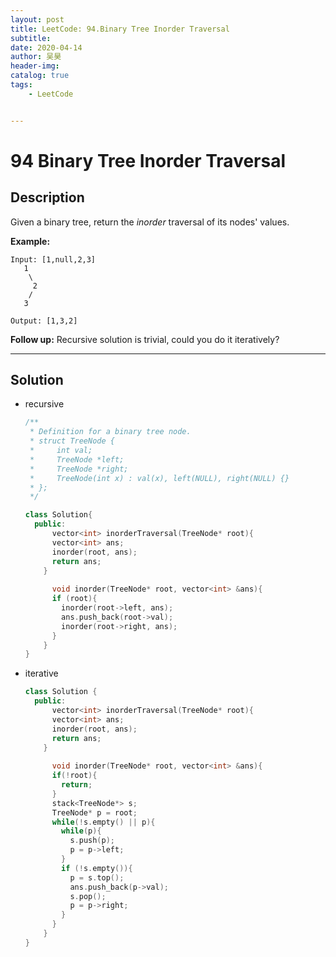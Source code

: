 ```yaml
---
layout:	post
title: LeetCode: 94.Binary Tree Inorder Traversal
subtitle:
date: 2020-04-14
author: 吴昊
header-img:
catalog: true
tags:
	- LeetCode


---
```




# 94 Binary Tree Inorder Traversal

## Description

Given a binary tree, return the *inorder* traversal of its nodes' values.

**Example:**

```
Input: [1,null,2,3]
   1
    \
     2
    /
   3

Output: [1,3,2]
```

**Follow up:** Recursive solution is trivial, could you do it iteratively?



---

## Solution

- recursive

  ```c++
  /**
   * Definition for a binary tree node.
   * struct TreeNode {
   *     int val;
   *     TreeNode *left;
   *     TreeNode *right;
   *     TreeNode(int x) : val(x), left(NULL), right(NULL) {}
   * };
   */
  
  class Solution{
    public:
    	vector<int> inorderTraversal(TreeNode* root){
        vector<int> ans;
        inorder(root, ans);
        return ans;
      }
    
    	void inorder(TreeNode* root, vector<int> &ans){
        if (root){
          inorder(root->left, ans);
          ans.push_back(root->val);
          inorder(root->right, ans);
        }
      }
  }
  
  
  ```

  

- iterative

  ```c++
  class Solution {
    public:
    	vector<int> inorderTraversal(TreeNode* root){
        vector<int> ans;
        inorder(root, ans);
        return ans;
      }
    
    	void inorder(TreeNode* root, vector<int> &ans){
        if(!root){
          return;
        }
        stack<TreeNode*> s;
        TreeNode* p = root;
        while(!s.empty() || p){
          while(p){
            s.push(p);
            p = p->left;
          }
          if (!s.empty()){
            p = s.top();
            ans.push_back(p->val);
            s.pop();
            p = p->right;
          }
        }
      }
  }
  ```

  

